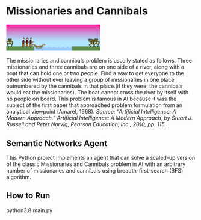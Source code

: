 # Missionaries and Cannibals

<img src="MC.png" alt="MC" width=250px/>

The missionaries and cannibals problem is usually stated as follows. Three missionaries and three cannibals are on one side of a river, along with a boat that can hold one or two people. Find a way to get everyone to the other side without ever leaving a group of missionaries in one place outnumbered by the cannibals in that place.(if they were, the cannibals would eat the missionaries). The boat cannot cross the river by itself with no people on board. This problem is famous in AI because it was the subject of the first paper that approached problem formulation from an analytical viewpoint (Amarel, 1968). *Source: “Artificial Intelligence: A Modern Approach.” Artificial Intelligence: A Modern Approach, by Stuart J. Russell and Peter Norvig, Pearson Education, Inc., 2010, pp. 115.*

## Semantic Networks Agent 

This Python project implements an agent that can solve a scaled-up version of the classic Missionaries and Cannibals problem in AI with an arbitrary number of missionaries and cannibals using breadth-first-search (BFS) algorithm.


## How to Run

python3.8 main.py
